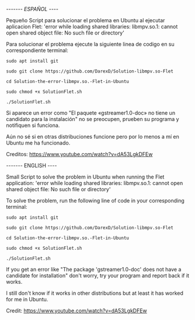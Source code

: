 *------- ESPAÑOL ----*

Pequeño Script para solucionar el problema en Ubuntu al ejecutar aplicacion Flet: 'error while loading shared libraries: libmpv.so.1: cannot open shared object file: No such file or directory' 

Para solucionar el problema ejecute la siguiente linea de codigo en su correspondiente terminal:

```
sudo apt install git

sudo git clone https://github.com/DarexD/Solution-libmpv.so-Flet

cd Solution-the-error-libmpv.so.-Flet-in-Ubuntu

sudo chmod +x SolutionFlet.sh

./SolutionFlet.sh
```

Si aparece un error como "El paquete «gstreamer1.0-doc» no tiene un candidato para la instalación" no se preocupen, prueben su programa y notifiquen si funciona.

Aún no sé si en otras distribuciones funcione pero por lo menos a mí en Ubuntu me ha funcionado.

Creditos: https://www.youtube.com/watch?v=dA53LgkDFEw

------- ENGLISH ----

Small Script to solve the problem in Ubuntu when running the Flet application: 'error while loading shared libraries: libmpv.so.1: cannot open shared object file: No such file or directory'

To solve the problem, run the following line of code in your corresponding terminal:
```
sudo apt install git

sudo git clone https://github.com/DarexD/Solution-libmpv.so-Flet

cd Solution-the-error-libmpv.so.-Flet-in-Ubuntu

sudo chmod +x SolutionFlet.sh

./SolutionFlet.sh
```

If you get an error like "The package 'gstreamer1.0-doc' does not have a candidate for installation" don't worry, try your program and report back if it works.

I still don't know if it works in other distributions but at least it has worked for me in Ubuntu.

Credit: https://www.youtube.com/watch?v=dA53LgkDFEw
